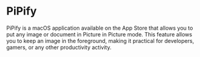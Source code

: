 # PiPify
PiPify is a macOS application available on the App Store that allows you to put any image or document in Picture in Picture mode. This feature allows you to keep an image in the foreground, making it practical for developers, gamers, or any other productivity activity.
